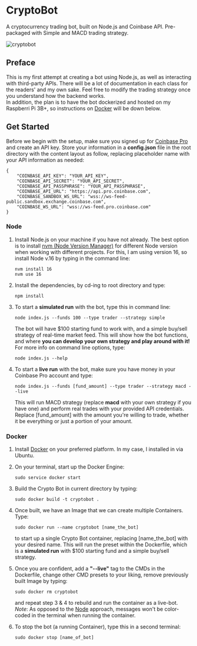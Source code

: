 # CryptoBot
A cryptocurrency trading bot, built on Node.js and Coinbase API. Pre-packaged with Simple and MACD trading strategy.

![cryptobot](https://user-images.githubusercontent.com/70242197/178078472-071e1178-4f72-463e-9331-b59bedb1f16c.gif)

## Preface
This is my first attempt at creating a bot using Node.js, as well as interacting with third-party APIs. There will be a lot of documentation in each class for the readers' and my own sake. Feel free to modify the trading strategy once you understand how the backend works. \
In addition, the plan is to have the bot dockerized and hosted on my Raspberri Pi 3B+, so instructions on [Docker](#docker) will be down below.

## Get Started
Before we begin with the setup, make sure you signed up for [Coinbase Pro](https://pro.coinbase.com) and create an API key. Store your information in a **config.json** file in the root directory with the content layout as follow, replacing placeholder name with your API information as needed: 
```
{
    "COINBASE_API_KEY": "YOUR_API_KEY",
    "COINBASE_API_SECRET": "YOUR_API_SECRET",
    "COINBASE_API_PASSPHRASE": "YOUR_API_PASSPHRASE",
    "COINBASE_API_URL": "https://api.pro.coinbase.com",
    "COINBASE_SANDBOX_WS_URL": "wss://ws-feed-public.sandbox.exchange.coinbase.com",
    "COINBASE_WS_URL": "wss://ws-feed.pro.coinbase.com"
}
```

### Node
1. Install Node.js on your machine if you have not already. The best option is to install [nvm (Node Version Manager)](https://github.com/nvm-sh/nvm) for different Node version when working with different projects. For this, I am using version 16, so install Node v.16 by typing in the command line: 
    ```
    nvm install 16
    nvm use 16
    ```
2. Install the dependencies, by cd-ing to root directory and type:
    ```
    npm install
    ```

3. To start a **simulated run** with the bot, type this in command line:
    ```
    node index.js --funds 100 --type trader --strategy simple
    ```
    The bot will have $100 starting fund to work with, and a simple buy/sell strategy of real-time market feed. This will show how the bot functions, and where **you can develop your own strategy and play around with it!** For more info on command line options, type:
    ```
    node index.js --help
    ```
4. To start a **live run** with the bot, make sure you have money in your Coinbase Pro account and type:
    ```
    node index.js --funds [fund_amount] --type trader --strategy macd --live
    ```
    This will run MACD strategy (replace **macd** with your own strategy if you have one) and perform real trades with your provided API credentials. Replace [fund_amount] with the amount you're willing to trade, whether it be everything or just a portion of your amount. 
   
### Docker
1. Install [Docker](https://docs.docker.com/engine/install/ubuntu/) on your preferred platform. In my case, I installed in via Ubuntu.

2. On your terminal, start up the Docker Engine:
    ```
    sudo service docker start
    ```

3. Build the Crypto Bot in current directory by typing:
    ```
    sudo docker build -t cryptobot .
    ```

4. Once built, we have an Image that we can create multiple Containers. Type:
    ```
    sudo docker run --name cryptobot [name_the_bot]
    ```
    to start up a single Crypto Bot container, replacing [name_the_bot] with your desired name. This will run the preset within the Dockerfile, which is a **simulated run** with $100 starting fund and a simple buy/sell strategy.

5. Once you are confident, add a **"--live"** tag to the CMDs in the Dockerfile, change other CMD presets to your liking, remove previously built Image by typing:
    ```
    sudo docker rm cryptobot
    ```
    and repeat step 3 & 4 to rebuild and run the container as a live-bot. \
    *Note*: As opposed to the [Node](#node) approach, messages won't be color-coded in the terminal when running the container.

6. To stop the bot (a running Container), type this in a second terminal:
    ```
    sudo docker stop [name_of_bot]
    ```
